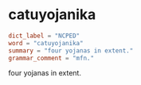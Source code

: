 # catuyojanika

``` toml
dict_label = "NCPED"
word = "catuyojanika"
summary = "four yojanas in extent."
grammar_comment = "mfn."
```

four yojanas in extent.

